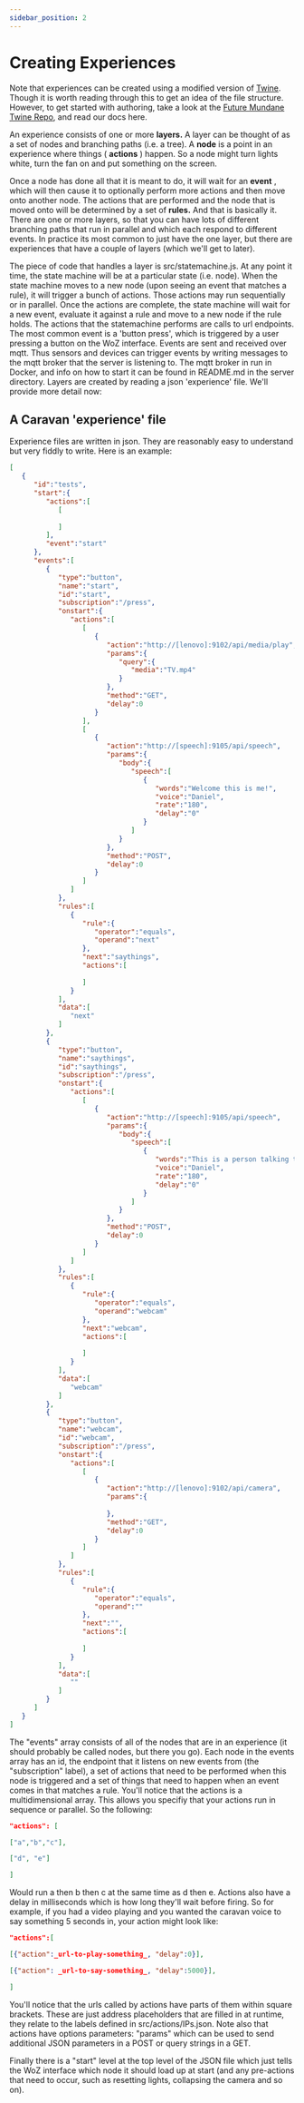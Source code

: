 ```yaml
---
sidebar_position: 2
---
```


# Creating Experiences

Note that experiences can be created using a modified version of [Twine](https://tlodge.github.io/fmundane-twine/).  Though it is worth reading through this to get an idea of the file structure.  However, to get started with authoring, take a look at the [Future Mundane Twine Repo](https://github.com/tlodge/fmundane-twine), and read our docs here.


An experience consists of one or more **layers.** A layer can be thought of as a set of nodes and branching paths (i.e. a tree). A **node** is a point in an experience where things ( **actions** ) happen. So a node might turn lights white, turn the fan on and put something on the screen. 

Once a node has done all that it is meant to do, it will wait for an **event** , which will then cause it to optionally perform more actions and then move onto another node. The actions that are performed and the node that is moved onto will be determined by a set of **rules.** And that is basically it. There are one or more layers, so that you can have lots of different branching paths that run in parallel and which each respond to different events. In practice its most common to just have the one layer, but there are experiences that have a couple of layers (which we'll get to later).

The piece of code that handles a layer is src/statemachine.js. At any point it time, the state machine will be at a particular state (i.e. node). When the state machine moves to a new node (upon seeing an event that matches a rule), it will trigger a bunch of actions. Those actions may run sequentially or in parallel. Once the actions are complete, the state machine will wait for a new event, evaluate it against a rule and move to a new node if the rule holds. The actions that the statemachine performs are calls to url endpoints. 
The most common event is a 'button press', which is triggered by a user pressing a button on the WoZ interface. Events are sent and received over mqtt. Thus sensors and devices can trigger events by writing messages to the mqtt broker that the server is listening to. The mqtt broker in run in Docker, and info on how to start it can be found in README.md in the server directory. Layers are created by reading a json 'experience' file. We'll provide more detail now:

## A Caravan 'experience' file

Experience files are written in json. They are reasonably easy to understand but very fiddly to write. Here is an example:

```json
[
   {
      "id":"tests",
      "start":{
         "actions":[
            [
               
            ]
         ],
         "event":"start"
      },
      "events":[
         {
            "type":"button",
            "name":"start",
            "id":"start",
            "subscription":"/press",
            "onstart":{
               "actions":[
                  [
                     {
                        "action":"http://[lenovo]:9102/api/media/play",
                        "params":{
                           "query":{
                              "media":"TV.mp4"
                           }
                        },
                        "method":"GET",
                        "delay":0
                     }
                  ],
                  [
                     {
                        "action":"http://[speech]:9105/api/speech",
                        "params":{
                           "body":{
                              "speech":[
                                 {
                                    "words":"Welcome this is me!",
                                    "voice":"Daniel",
                                    "rate":"180",
                                    "delay":"0"
                                 }
                              ]
                           }
                        },
                        "method":"POST",
                        "delay":0
                     }
                  ]
               ]
            },
            "rules":[
               {
                  "rule":{
                     "operator":"equals",
                     "operand":"next"
                  },
                  "next":"saythings",
                  "actions":[
                     
                  ]
               }
            ],
            "data":[
               "next"
            ]
         },
         {
            "type":"button",
            "name":"saythings",
            "id":"saythings",
            "subscription":"/press",
            "onstart":{
               "actions":[
                  [
                     {
                        "action":"http://[speech]:9105/api/speech",
                        "params":{
                           "body":{
                              "speech":[
                                 {
                                    "words":"This is a person talking to you |address|",
                                    "voice":"Daniel",
                                    "rate":"180",
                                    "delay":"0"
                                 }
                              ]
                           }
                        },
                        "method":"POST",
                        "delay":0
                     }
                  ]
               ]
            },
            "rules":[
               {
                  "rule":{
                     "operator":"equals",
                     "operand":"webcam"
                  },
                  "next":"webcam",
                  "actions":[
                     
                  ]
               }
            ],
            "data":[
               "webcam"
            ]
         },
         {
            "type":"button",
            "name":"webcam",
            "id":"webcam",
            "subscription":"/press",
            "onstart":{
               "actions":[
                  [
                     {
                        "action":"http://[lenovo]:9102/api/camera",
                        "params":{
                           
                        },
                        "method":"GET",
                        "delay":0
                     }
                  ]
               ]
            },
            "rules":[
               {
                  "rule":{
                     "operator":"equals",
                     "operand":""
                  },
                  "next":"",
                  "actions":[
                     
                  ]
               }
            ],
            "data":[
               ""
            ]
         }
      ]
   }
]
```

The "events" array consists of all of the nodes that are in an experience (it should probably be called nodes, but there you go). Each node in the events array has an id, the endpoint that it listens on new events from (the "subscription" label), a set of actions that need to be performed when this node is triggered and a set of things that need to happen when an event comes in that matches a rule. You'll notice that the actions is a multidimensional array. This allows you specifiy that your actions run in sequence or parallel. So the following:

```json
"actions": [

["a","b","c"],

["d", "e"]

]
```

Would run a then b then c at the same time as d then e. Actions also have a delay in milliseconds which is how long they'll wait before firing. So for example, if you had a video playing and you wanted the caravan voice to say something 5 seconds in, your action might look like:

```json
"actions":[

[{"action":_url-to-play-something_, "delay":0}],

[{"action": _url-to-say-something_, "delay":5000}],

]
```

You'll notice that the urls called by actions have parts of them within square brackets. These are just address placeholders that are filled in at runtime, they relate to the labels defined in src/actions/IPs.json. Note also that actions have options parameters: "params" which can be used to send additional JSON parameters in a POST or query strings in a GET.

Finally there is a "start" level at the top level of the JSON file which just tells the WoZ interface which node it should load up at start (and any pre-actions that need to occur, such as resetting lights, collapsing the camera and so on).